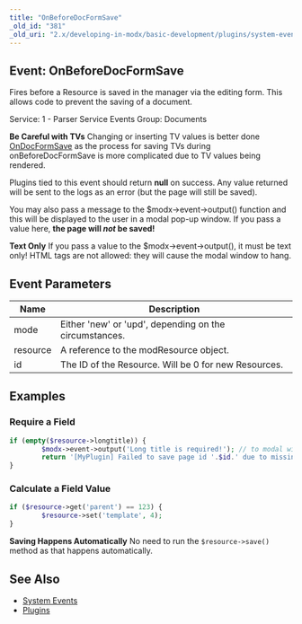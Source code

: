 ```yaml
---
title: "OnBeforeDocFormSave"
_old_id: "381"
_old_uri: "2.x/developing-in-modx/basic-development/plugins/system-events/onbeforedocformsave"
---
```


## Event: OnBeforeDocFormSave

Fires before a Resource is saved in the manager via the editing form. This allows code to prevent the saving of a document.

Service: 1 - Parser Service Events 
 Group: Documents

**Be Careful with TVs** 
 Changing or inserting TV values is better done [OnDocFormSave](extending-modx/plugins/system-events/ondocformsave "OnDocFormSave") as the process for saving TVs during onBeforeDocFormSave is more complicated due to TV values being rendered.

Plugins tied to this event should return **null** on success. Any value returned will be sent to the logs as an error (but the page will still be saved).

You may also pass a message to the $modx->event->output() function and this will be displayed to the user in a modal pop-up window. If you pass a value here, **the page will _not_ be saved!**

**Text Only** 
 If you pass a value to the $modx->event->output(), it must be text only! HTML tags are not allowed: they will cause the modal window to hang.

## Event Parameters

| Name     | Description                                            |
| -------- | ------------------------------------------------------ |
| mode     | Either 'new' or 'upd', depending on the circumstances. |
| resource | A reference to the modResource object.                 |
| id       | The ID of the Resource. Will be 0 for new Resources.   |

## Examples

### Require a Field

``` php 
if (empty($resource->longtitle)) {
        $modx->event->output('Long title is required!'); // to modal window
        return '[MyPlugin] Failed to save page id '.$id.' due to missing longtitle'; // to the error log
}
```

### Calculate a Field Value

``` php 
if ($resource->get('parent') == 123) {
        $resource->set('template', 4);
}
```

**Saving Happens Automatically** 
 No need to run the `$resource->save()` method as that happens automatically.

## See Also

- [System Events](extending-modx/plugins/system-events "System Events")
- [Plugins](extending-modx/plugins "Plugins")